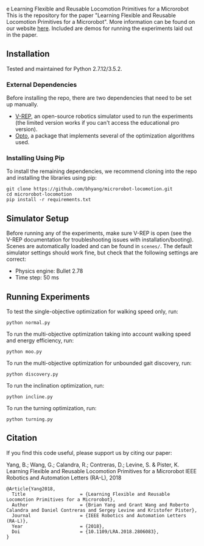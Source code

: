 e Learning Flexible and Reusable Locomotion Primitives for a Microrobot
This is the repository for the paper "Learning Flexible and Reusable Locomotion Primitives for a Microrobot". More information can be found on our website [here](https://sites.google.com/view/learning-locomotion-primitives/).
Included are demos for running the experiments laid out in the paper.

## Installation
Tested and maintained for Python 2.7.12/3.5.2.
### External Dependencies
Before installing the repo, there are two dependencies that need to be set up manually.
* [V-REP](http://www.coppeliarobotics.com/downloads.html), an open-source robotics simulator used to run the experiments (the limited version works if you can't access the educational pro version).
* [Opto](https://github.com/robertocalandra/opto), a package that implements several of the optimization algorithms used.

### Installing Using Pip
To install the remaining dependencies, we recommend cloning into the repo and installing the libraries using pip:
```
git clone https://github.com/bhyang/microrobot-locomotion.git
cd microrobot-locomotion
pip install -r requirements.txt
```

## Simulator Setup
Before running any of the experiments, make sure V-REP is open (see the V-REP documentation for troubleshooting issues with installation/booting). Scenes are automatically loaded and can be found in `scenes/`. The default simulator settings should work fine, but check that the following settings are correct:
* Physics engine: Bullet 2.78
* Time step: 50 ms

## Running Experiments
To test the single-objective optimization for walking speed only, run:
```
python normal.py
```
To run the multi-objective optimization taking into account walking speed and energy efficiency, run:
```
python moo.py
```
To run the multi-objective optimization for unbounded gait discovery, run:
```
python discovery.py
```
To run the inclination optimization, run:
```
python incline.py
```
To run the turning optimization, run:
```
python turning.py
```
## Citation

If you find this code useful, please support us by citing our paper:

Yang, B.; Wang, G.; Calandra, R.; Contreras, D.; Levine, S. & Pister, K. Learning Flexible and Reusable Locomotion Primitives for a Microrobot IEEE Robotics and Automation Letters (RA-L), 2018
```
@Article{Yang2018,
  Title                    = {Learning Flexible and Reusable Locomotion Primitives for a Microrobot},
  Author                   = {Brian Yang and Grant Wang and Roberto Calandra and Daniel Contreras and Sergey Levine and Kristofer Pister},
  Journal                  = {IEEE Robotics and Automation Letters (RA-L)},
  Year                     = {2018},
  Doi                      = {10.1109/LRA.2018.2806083},
}
```
